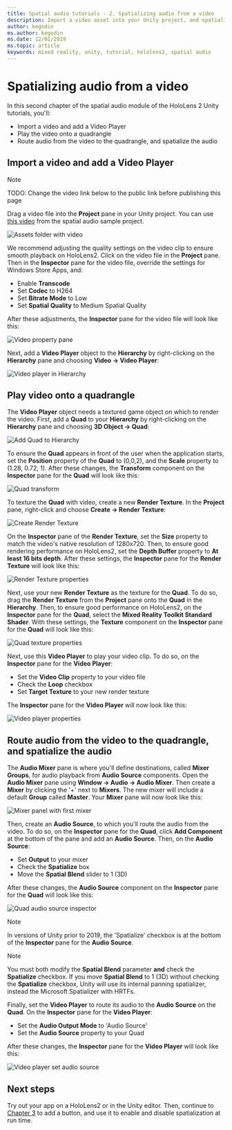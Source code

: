 ```yaml
---
title: Spatial audio tutorials - 2. Spatializing audio from a video
description: Import a video asset into your Unity project, and spatialize the audio from the video.
author: kegodin
ms.author: kegodin
ms.date: 12/01/2019
ms.topic: article
keywords: mixed reality, unity, tutorial, hololens2, spatial audio
---
```


# Spatializing audio from a video
In this second chapter of the spatial audio module of the HoloLens 2 Unity tutorials, you'll:
* Import a video and add a Video Player
* Play the video onto a quadrangle
* Route audio from the video to the quadrangle, and spatialize the audio

## Import a video and add a Video Player

> [!NOTE]
> TODO: Change the video link below to the public link before publishing this page

Drag a video file into the **Project** pane in your Unity project. You can use [this video](https://microsoft.visualstudio.com/Analog/_git/mixedreality.spatialaudio.unity?path=%2FSamples%2FMicrosoftSpatializerSample%2FAssets%2FMicrosoft%20HoloLens%20-%20Spatial%20Sound-PTPvx7mDon4.mp4&version=GBdevelop) from the spatial audio sample project.

![Assets folder with video](images/spatial-audio/assets-folder-with-video.png)

We recommend adjusting the quality settings on the video clip to ensure smooth playback on HoloLens2. Click on the video file in the **Project** pane. Then in the **Inspector** pane for the video file, override the settings for Windows Store Apps, and:
* Enable **Transcode**
* Set **Codec** to H264
* Set **Bitrate Mode** to Low
* Set **Spatial Quality** to Medium Spatial Quality

After these adjustments, the **Inspector** pane for the video file will look like this:

![Video property pane](images/spatial-audio/video-property-pane.png)

Next, add a **Video Player** object to the **Hierarchy** by right-clicking on the **Hierarchy** pane and choosing **Video -> Video Player**:

![Video player in Hierarchy](images/spatial-audio/video-player-in-hierarchy.png)

## Play video onto a quadrangle
The **Video Player** object needs a textured game object on which to render the video. First, add a **Quad** to your **Hierarchy** by right-clicking on the **Hierarchy** pane and choosing **3D Object -> Quad**:

![Add Quad to Hierarchy](images/spatial-audio/add-quad-to-hierarchy.png)

To ensure the **Quad** appears in front of the user when the application starts, set the **Position** property of the **Quad** to (0,0,2), and the **Scale** property to (1.28, 0.72, 1). After these changes, the **Transform** component on the **Inspector** pane for the **Quad** will look like this:

![Quad transform](images/spatial-audio/quad-transform.png)

To texture the **Quad** with video, create a new **Render Texture**. In the **Project** pane, right-click and choose **Create -> Render Texture**:

![Create Render Texture](images/spatial-audio/create-render-texture.png)

On the **Inspector** pane of the **Render Texture**, set the **Size** property to match the video's native resolution of 1280x720. Then, to ensure good rendering performance on HoloLens2, set the **Depth Buffer** property to **At least 16 bits depth**. After these settings, the **Inspector** pane for the **Render Texture** will look like this:

![Render Texture properties](images/spatial-audio/render-texture-properties.png)

Next, use your new **Render Texture** as the texture for the **Quad**. To do so, drag the **Render Texture** from the **Project** pane onto the **Quad** in the **Hierarchy**. Then, to ensure good performance on HoloLens2, on the **Inspector** pane for the **Quad**, select the **Mixed Reality Toolkit Standard Shader**. With these settings, the **Texture** component on the **Inspector** pane for the **Quad** will look like this:

![Quad texture properties](images/spatial-audio/quad-texture-properties.png)

Next, use this **Video Player** to play your video clip. To do so, on the **Inspector** pane for the **Video Player**:
* Set the **Video Clip** property to your video file
* Check the **Loop** checkbox
* Set **Target Texture** to your new render texture

The **Inspector** pane for the **Video Player** will now look like this:

![Video player properties](images/spatial-audio/video-player-properties.png)

## Route audio from the video to the quadrangle, and spatialize the audio
The **Audio Mixer** pane is where you'll define destinations, called **Mixer Groups**, for audio playback from **Audio Source** components. Open the **Audio Mixer** pane using **Window -> Audio -> Audio Mixer**. Then create a **Mixer** by clicking the '+' next to **Mixers**. The new mixer will include a default **Group** called **Master**. Your **Mixer** pane will now look like this:

![Mixer panel with first mixer](images/spatial-audio/mixer-panel-with-first-mixer.png)

Then, create an **Audio Source**, to which you'll route the audio from the video. To do so, on the **Inspector** pane for the **Quad**, click **Add Component** at the bottom of the pane and add an **Audio Source**. Then, on the **Audio Source**:
* Set **Output** to your mixer
* Check the **Spatialize** box
* Move the **Spatial Blend** slider to 1 (3D)

After these changes, the **Audio Source** component on the **Inspector** pane for the **Quad** will look like this:

![Quad audio source inspector](images/spatial-audio/quad-audio-source-inspector.png)

> [!NOTE]
> In versions of Unity prior to 2019, the 'Spatialize' checkbox is at the bottom of the **Inspector** pane for the **Audio Source**.

> [!NOTE]
> You must both modify the **Spatial Blend** parameter **and** check the **Spatialize** checkbox. If you move **Spatial Blend** to 1 (3D) without checking the **Spatialize** checkbox, Unity will use its internal panning spatializer, instead the Microsoft Spatializer with HRTFs.

Finally, set the **Video Player** to route its audio to the **Audio Source** on the **Quad**. On the **Inspector** pane for the **Video Player**:
* Set the **Audio Output Mode** to 'Audio Source'
* Set the **Audio Source** property to your Quad

After these changes, the **Inspector** pane for the **Video Player** will look like this:

![Video player set audio source](images/spatial-audio/video-player-set-audio-source.png)

## Next steps
Try out your app on a HoloLens2 or in the Unity editor. Then, continue to [Chapter 3](unity-spatial-audio-ch3.md) to add a button, and use it to enable and disable spatialization at run time.

